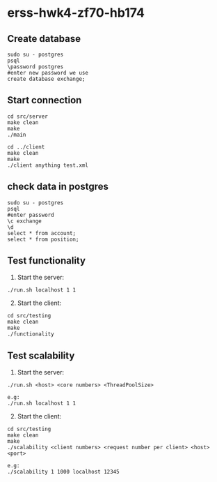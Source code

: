 # erss-hwk4-zf70-hb174

## Create database
```
sudo su - postgres
psql
\password postgres
#enter new password we use
create database exchange;
```
## Start connection
```
cd src/server
make clean
make
./main

cd ../client
make clean
make
./client anything test.xml
```

## check data in postgres
```
sudo su - postgres
psql
#enter password
\c exchange
\d
select * from account;
select * from position;
```
## Test functionality

1. Start the server:
```
./run.sh localhost 1 1
```
2. Start the client:
```
cd src/testing
make clean
make
./functionality
```


## Test scalability

1. Start the server:
```
./run.sh <host> <core numbers> <ThreadPoolSize>

e.g: 
./run.sh localhost 1 1
```
2. Start the client:
```
cd src/testing
make clean
make
./scalability <client numbers> <request number per client> <host> <port>

e.g:
./scalability 1 1000 localhost 12345
```